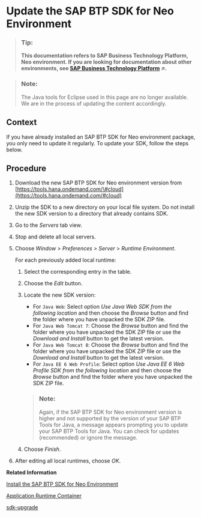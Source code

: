 <!-- loio76143786711e1014839a8273b0e91070 -->

# Update the SAP BTP SDK for Neo Environment

> ### Tip:  
> **This documentation refers to SAP Business Technology Platform, Neo environment. If you are looking for documentation about other environments, see [SAP Business Technology Platform](https://help.sap.com/viewer/65de2977205c403bbc107264b8eccf4b/Cloud/en-US/6a2c1ab5a31b4ed9a2ce17a5329e1dd8.html "SAP Business Technology Platform (SAP BTP) is an integrated offering comprised of four technology portfolios: database and data management, application development and integration, analytics, and intelligent technologies. The platform offers users the ability to turn data into business value, compose end-to-end business processes, and build and extend SAP applications quickly.") :arrow_upper_right:.**

> ### Note:  
> The Java tools for Eclipse used in this page are no longer available. We are in the process of updating the content accordingly.



<a name="loio76143786711e1014839a8273b0e91070__section_99A0605EE5EA428BA9426BFFE0BBED42"/>

## Context

If you have already installed an SAP BTP SDK for Neo environment package, you only need to update it regularly. To update your SDK, follow the steps below.



<a name="loio76143786711e1014839a8273b0e91070__section_60CF91400ADD4107B680D1FF955D9489"/>

## Procedure

1.  Download the new SAP BTP SDK for Neo environment version from [https://tools.hana.ondemand.com/\#cloud](https://tools.hana.ondemand.com/#cloud)
2.  Unzip the SDK to a new directory on your local file system. Do not install the new SDK version to a directory that already contains SDK.
3.  Go to the *Servers* tab view.
4.  Stop and delete all local servers.
5.  Choose *Window* \> *Preferences* \> *Server* \> *Runtime Environment*.

    For each previously added local runtime:

    1.  Select the corresponding entry in the table.
    2.  Choose the *Edit* button.
    3.  Locate the new SDK version:

        -   For `Java Web`: Select option *Use Java Web SDK from the following location* and then choose the *Browse* button and find the folder where you have unpacked the SDK ZIP file.
        -   For `Java Web Tomcat 7`: Choose the *Browse* button and find the folder where you have unpacked the SDK ZIP file or use the *Download and Install* button to get the latest version.
        -   For `Java Web Tomcat 8`: Choose the *Browse* button and find the folder where you have unpacked the SDK ZIP file or use the *Download and Install* button to get the latest version.
        -   For `Java EE 6 Web Profile`: Select option *Use Java EE 6 Web Profile SDK from the following location* and then choose the *Browse* button and find the folder where you have unpacked the SDK ZIP file.

        > ### Note:  
        > Again, if the SAP BTP SDK for Neo environment version is higher and not supported by the version of your SAP BTP Tools for Java, a message appears prompting you to update your SAP BTP Tools for Java. You can check for updates \(recommended\) or ignore the message.

    4.  Choose *Finish*.

6.  After editing all local runtimes, choose *OK*.

**Related Information**  


[Install the SAP BTP SDK for Neo Environment](install-the-sap-btp-sdk-for-neo-environment-7613843.md)

[Application Runtime Container](application-runtime-container-7613bd2.md)

[sdk-upgrade](../50-administration-and-ops-neo/sdk-upgrade-44dc673.md "")

